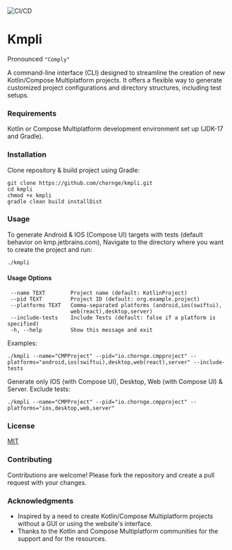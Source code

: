 ![CI/CD](https://github.com/chornge/kmpli/actions/workflows/build.yml/badge.svg?branch=main)

# Kmpli

Pronounced `"Comply"`

A command-line interface (CLI) designed to streamline the creation of new Kotlin/Compose Multiplatform
projects. It offers a flexible way to generate customized project configurations and directory structures, including
test setups.

### Requirements

Kotlin or Compose Multiplatform development environment set up (JDK-17 and Gradle).

### Installation

Clone repository & build project using Gradle:

```
git clone https://github.com/chornge/kmpli.git
cd kmpli
chmod +x kmpli
gradle clean build installDist
```

### Usage

To generate Android & IOS (Compose UI) targets with tests (default behavior on kmp.jetbrains.com),
Navigate to the directory where you want to create the project and run:

```
./kmpli
```

#### Usage Options

```
 --name TEXT        Project name (default: KotlinProject)
 --pid TEXT         Project ID (default: org.example.project)
 --platforms TEXT   Comma-separated platforms (android,ios(swiftui),
                    web(react),desktop,server)
 --include-tests    Include Tests (default: false if a platform is specified)
 -h, --help         Show this message and exit
```

Examples:

```
./kmpli --name="CMPProject" --pid="io.chornge.cmpproject" --platforms="android,ios(swiftui),desktop,web(react),server" --include-tests
```

Generate only IOS (with Compose UI), Desktop, Web (with Compose UI) & Server. Exclude tests:

```
./kmpli --name="CMPProject" --pid="io.chornge.cmpproject" --platforms="ios,desktop,web,server"
```

### License

[MIT](LICENSE)

### Contributing

Contributions are welcome! Please fork the repository and create a pull request with your changes.

### Acknowledgments

- Inspired by a need to create Kotlin/Compose Multiplatform projects without a GUI or using the website's interface.
- Thanks to the Kotlin and Compose Multiplatform communities for the support and for the resources.